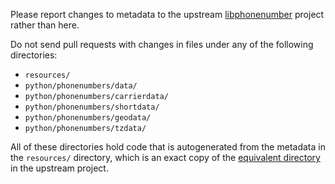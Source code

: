 Please report changes to metadata to the upstream [libphonenumber](https://github.com/google/libphonenumber/)
project rather than here.

Do not send pull requests with changes in files under any of the following directories:

 - `resources/`
 - `python/phonenumbers/data/`
 - `python/phonenumbers/carrierdata/`
 - `python/phonenumbers/shortdata/`
 - `python/phonenumbers/geodata/`
 - `python/phonenumbers/tzdata/`

All of these directories hold code that is autogenerated from the metadata in the `resources/` directory, which is an
exact copy of the [equivalent directory](https://github.com/google/libphonenumber/tree/master/resources) in the
upstream project.

